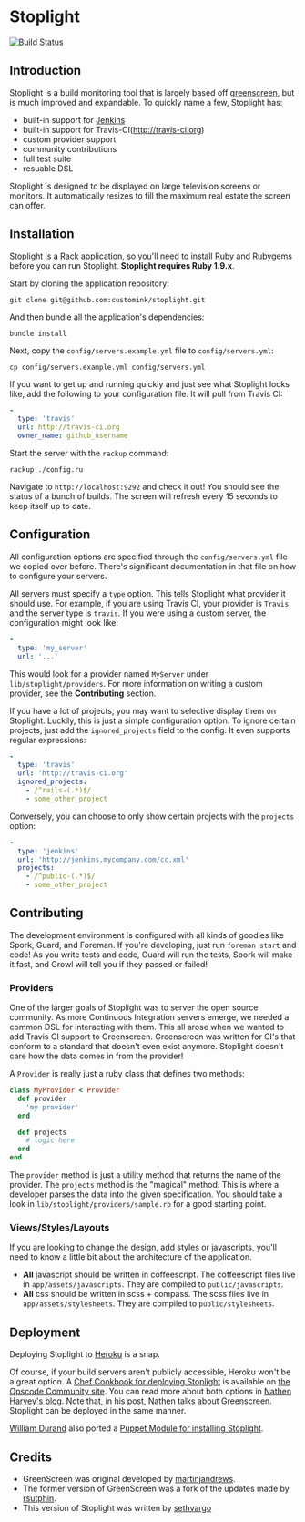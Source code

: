 Stoplight
=========
[![Build Status](https://secure.travis-ci.org/customink/stoplight.png?branch=master)](http://travis-ci.org/customink/stoplight)

Introduction
------------
Stoplight is a build monitoring tool that is largely based off [greenscreen](https://github.com/martinjandrews/greenscreen), but is much improved and expandable. To quickly name a few, Stoplight has:

 - built-in support for [Jenkins](http://www.jenkis-ci.org)
 - built-in support for Travis-CI(http://travis-ci.org)
 - custom provider support
 - community contributions
 - full test suite
 - resuable DSL

Stoplight is designed to be displayed on large television screens or monitors. It automatically resizes to fill the maximum real estate the screen can offer.

Installation
------------
Stoplight is a Rack application, so you'll need to install Ruby and Rubygems before you can run Stoplight. **Stoplight requires Ruby 1.9.x**.

Start by cloning the application repository:

    git clone git@github.com:customink/stoplight.git

And then bundle all the application's dependencies:

    bundle install

Next, copy the `config/servers.example.yml` file to `config/servers.yml`:

    cp config/servers.example.yml config/servers.yml

If you want to get up and running quickly and just see what Stoplight looks like, add the following to your configuration file. It will pull from Travis CI:

```yaml
-
  type: 'travis'
  url: http://travis-ci.org
  owner_name: github_username
```

Start the server with the `rackup` command:

    rackup ./config.ru

Navigate to `http://localhost:9292` and check it out! You should see the status of a bunch of builds. The screen will refresh every 15 seconds to keep itself up to date.


Configuration
-------------
All configuration options are specified through the `config/servers.yml` file we copied over before. There's significant documentation in that file on how to configure your servers.

All servers must specify a `type` option. This tells Stoplight what provider it should use. For example, if you are using Travis CI, your provider is `Travis` and the server type is `travis`. If you were using a custom server, the configuration might look like:

```yaml
-
  type: 'my_server'
  url: '...'
```

This would look for a provider named `MyServer` under `lib/stoplight/providers`. For more information on writing a custom provider, see the **Contributing** section.

If you have a lot of projects, you may want to selective display them on Stoplight. Luckily, this is just a simple configuration option. To ignore certain projects, just add the `ignored_projects` field to the config. It even supports regular expressions:

```yml
-
  type: 'travis'
  url: 'http://travis-ci.org'
  ignored_projects:
    - /^rails-(.*)$/
    - some_other_project
```

Conversely, you can choose to only show certain projects with the `projects` option:

```yml
-
  type: 'jenkins'
  url: 'http://jenkins.mycompany.com/cc.xml'
  projects:
    - /^public-(.*)$/
    - some_other_project
```

Contributing
------------
The development environment is configured with all kinds of goodies like Spork, Guard, and Foreman. If you're developing, just run `foreman start` and code! As you write tests and code, Guard will run the tests, Spork will make it fast, and Growl will tell you if they passed or failed!

### Providers
One of the larger goals of Stoplight was to server the open source community. As more Continuous Integration servers emerge, we needed a common DSL for interacting with them. This all arose when we wanted to add Travis CI support to Greenscreen. Greenscreen was written for CI's that conform to a standard that doesn't even exist anymore. Stoplight doesn't care how the data comes in from the provider!

A `Provider` is really just a ruby class that defines two methods:

```ruby
class MyProvider < Provider
  def provider
    'my provider'
  end

  def projects
    # logic here
  end
end
```

The `provider` method is just a utility method that returns the name of the provider. The `projects` method is the "magical" method. This is where a developer parses the data into the given specification. You should take a look in `lib/stoplight/providers/sample.rb` for a good starting point.

### Views/Styles/Layouts
If you are looking to change the design, add styles or javascripts, you'll need to know a little bit about the architecture of the application.

- **All** javascript should be written in coffeescript. The coffeescript files live in `app/assets/javascripts`. They are compiled to `public/javascripts`.
- **All** css should be written in scss + compass. The scss files live in `app/assets/stylesheets`. They are compiled to `public/stylesheets`.

Deployment
----------
Deploying Stoplight to [Heroku](http://www.heroku.com) is a snap.

Of course, if your build servers aren't publicly accessible, Heroku won't be a great option. A [Chef Cookbook for deploying Stoplight](http://community.opscode.com/cookbooks/stoplight) is available on [the Opscode Community site](http://community.opscode.com).  You can read more about both options in [Nathen Harvey's blog](http://nathenharvey.com/blog/2012/01/02/deploying-green-screen/). Note that, in his post, Nathen talks about Greenscreen. Stoplight can be deployed in the same manner.

[William Durand](https://github.com/willdurand) also ported a [Puppet Module for installing Stoplight](https://github.com/willdurand/puppet-stoplight).

Credits
-------
 - GreenScreen was original developed by [martinjandrews](https://github.com/martinjandrews/greenscreen/).
 - The former version of GreenScreen was a fork of the updates made by [rsutphin](https://github.com/rsutphin/greenscreen/).
 - This version of Stoplight was written by [sethvargo](https://github.com/sethvargo)
